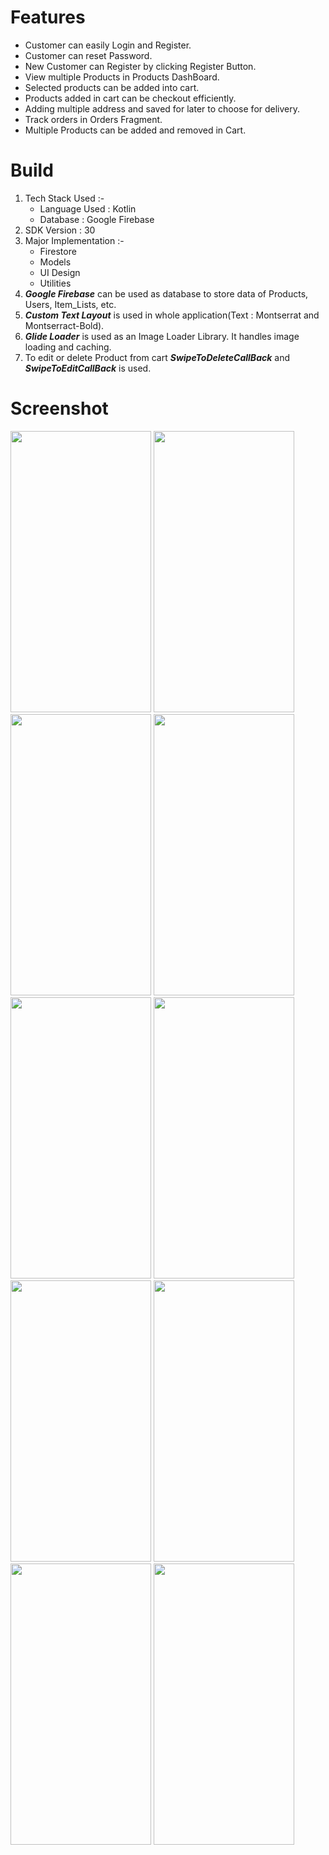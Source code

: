 # Features
* Customer can easily Login and Register.
* Customer can reset Password.
* New Customer can Register by clicking Register Button.
* View multiple Products in Products DashBoard.
* Selected products can be added into cart.
* Products added in cart can be checkout efficiently.
* Adding multiple address and saved for later to choose for delivery.
* Track orders in Orders Fragment.
* Multiple Products can be added and removed in Cart.

# Build
1. Tech Stack Used :- 
    * Language Used : Kotlin
    * Database : Google Firebase
2. SDK Version : 30
3. Major Implementation :-
    * Firestore
    * Models
    * UI Design
    * Utilities
4. ***Google Firebase*** can be used as database to store data of Products, Users, Item_Lists, etc.
5. ***Custom Text Layout*** is used in whole application(Text : Montserrat and Montserract-Bold).
6. ***Glide Loader*** is used as an Image Loader Library. It handles image loading and caching.
7. To edit or delete Product from cart ***SwipeToDeleteCallBack*** and ***SwipeToEditCallBack*** is used.

# Screenshot
<p align="left">
  <img width="225" height="450" src="https://user-images.githubusercontent.com/62322907/118163452-9e7f1500-b43f-11eb-9965-2f6db963d7ee.jpeg">
  <img width="225" height="450" src="https://user-images.githubusercontent.com/62322907/118164740-0f72fc80-b441-11eb-962e-850f84a9d19f.jpeg">
  <img width="225" height="450" src="https://user-images.githubusercontent.com/62322907/118163540-bb1b4d00-b43f-11eb-8e31-946e6654de00.jpeg">
  <img width="225" height="450" src="https://user-images.githubusercontent.com/62322907/118164857-35989c80-b441-11eb-83b2-28509aaf4aa6.jpeg">
  <img width="225" height="450" src="https://user-images.githubusercontent.com/62322907/118163604-cff7e080-b43f-11eb-9b8f-c82e51cb98c7.jpeg">
  <img width="225" height="450" src="https://user-images.githubusercontent.com/62322907/118163700-edc54580-b43f-11eb-978f-72e745b0d700.jpeg">
  <img width="225" height="450" src="https://user-images.githubusercontent.com/62322907/118163756-003f7f00-b440-11eb-8f2e-e3b3ad0a32d7.jpeg">
  <img width="225" height="450" src="https://user-images.githubusercontent.com/62322907/118163859-164d3f80-b440-11eb-96d7-5a1df4ecab08.jpeg">
  <img width="225" height="450" src="https://user-images.githubusercontent.com/62322907/118165453-edc64500-b441-11eb-9863-f92ba0ba5f2f.jpeg">
  <img width="225" height="450" src="https://user-images.githubusercontent.com/62322907/118164021-4268c080-b440-11eb-822d-59b8e6c73c2a.jpeg">

</p>
